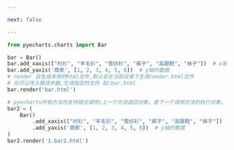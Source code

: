 ```yaml
---

next: false

---
```




<BlogInfo id="606" title="2.绘制柱状图" author="白日梦想猿" pv=0 read_times=0 pre_cost_time="0分24秒" category="pyecharts学习" tag_list="['pyecharts学习']" create_time="2021.01.21 12:40:03" update_time="2021.01.21 14:43:46" />

```python
from pyecharts.charts import Bar

bar = Bar()
bar.add_xaxis(["衬衫", "羊毛衫", "雪纺衫", "裤子", "高跟鞋", "袜子"])  # x轴的数据
bar.add_yaxis('商家', [1, 2, 3, 4, 5, 6])  # y轴的数据
# render 会生成本地的html文件,默认会在当前目录下生成render.html文件
# 也可以传入路径参数,生成指定的文件 如:bar.html
bar.render('bar.html')

# pyecharts所有方法均支持链式调用(上一个方法返回对象，是下一个调用方法的执行对象，依次执行下去，就成了链式调用方法)。
bar2 = (
    Bar()
        .add_xaxis(["衬衫", "羊毛衫", "雪纺衫", "裤子", "高跟鞋", "袜子"])  # x轴的数据
        .add_yaxis('商家', [1, 2, 3, 4, 5, 6])  # y轴的数据
)
bar2.render('1.bar2.html')

```



<ActionBox />

